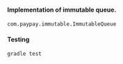 #### Implementation of immutable queue.
```com.paypay.immutable.ImmutableQueue```

#### Testing
```gradle test```